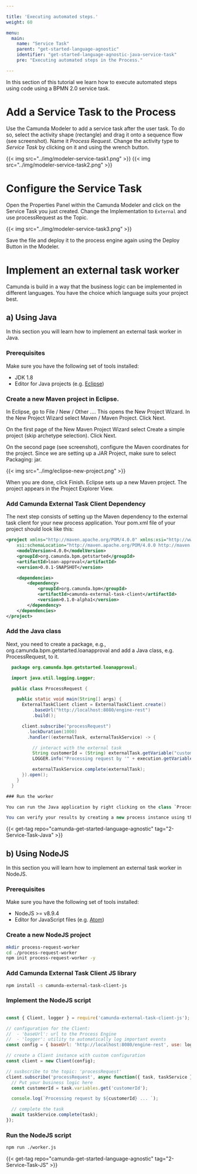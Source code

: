 ```yaml
---

title: 'Executing automated steps.'
weight: 60

menu:
  main:
    name: "Service Task"
    parent: "get-started-language-agnostic"
    identifier: "get-started-language-agnostic-java-service-task"
    pre: "Executing automated steps in the Process."

---
```



In this section of this tutorial we learn how to execute automated steps using code using a BPMN 2.0 service task.


# Add a Service Task to the Process

Use the Camunda Modeler to add a service task after the user task. To do so, select the activity shape (rectangle) and drag it onto a sequence flow (see screenshot). Name it *Process Request*. Change the activity type to *Service Task* by clicking on it and using the wrench button.


{{< img src="../img/modeler-service-task1.png" >}}
{{< img src="../img/modeler-service-task2.png" >}}

# Configure the Service Task

Open the Properties Panel within the Camunda Modeler and click on the Service Task you just created. Change the Implementation to `External` and use processRequest as the Topic.

{{< img src="../img/modeler-service-task3.png" >}}

Save the file and deploy it to the process engine again using the Deploy Button in the Modeler.

# Implement an external task worker

Camunda is build in a way that the business logic can be implemented in different languages.
You have the choice which language suits your project best.

## a) Using Java

In this section you will learn how to implement an external task worker in Java.

### Prerequisites

Make sure you have the following set of tools installed:

* JDK 1.8
* Editor for Java projects (e.g. [Eclipse](https://eclipse.org/))

### Create a new Maven project in Eclipse.

In Eclipse, go to File / New / Other .... This opens the New Project Wizard. In the New Project Wizard select Maven / Maven Project. Click Next.

On the first page of the New Maven Project Wizard select Create a simple project (skip archetype selection). Click Next.

On the second page (see screenshot), configure the Maven coordinates for the project. Since we are setting up a JAR Project, make sure to select Packaging: jar.

{{< img src="../img/eclipse-new-project.png" >}}

When you are done, click Finish. Eclipse sets up a new Maven project. The project appears in the Project Explorer View.

### Add Camunda External Task Client Dependency

The next step consists of setting up the Maven dependency to the external task client for your new process application.
Your pom.xml file of your project should look like this:

```xml
<project xmlns="http://maven.apache.org/POM/4.0.0" xmlns:xsi="http://www.w3.org/2001/XMLSchema-instance"
	xsi:schemaLocation="http://maven.apache.org/POM/4.0.0 http://maven.apache.org/xsd/maven-4.0.0.xsd">
	<modelVersion>4.0.0</modelVersion>
	<groupId>org.camunda.bpm.getstarted</groupId>
	<artifactId>loan-approval</artifactId>
	<version>0.0.1-SNAPSHOT</version>

	<dependencies>
		<dependency>
			<groupId>org.camunda.bpm</groupId>
			<artifactId>camunda-external-task-client</artifactId>
			<version>0.1.0-alpha1</version>
		</dependency>
	</dependencies>
</project>
```

### Add the Java class

Next, you need to create a package, e.g., org.camunda.bpm.getstarted.loanapproval and add a Java class, e.g. ProcessRequest, to it.

```java
  package org.camunda.bpm.getstarted.loanapproval;

  import java.util.logging.Logger;

  public class ProcessRequest {

    public static void main(String[] args) {
      ExternalTaskClient client = ExternalTaskClient.create()
          .baseUrl("http://localhost:8080/engine-rest")
          .build();

      client.subscribe("processRequest")
        .lockDuration(1000)
        .handler((externalTask, externalTaskService) -> {

          // interact with the external task
          String customerId = (String) externalTask.getVariable("customerId");
          LOGGER.info("Processing request by '" + execution.getVariable("customerId") + "'...");

          externalTaskService.complete(externalTask);
      }).open();
    }
  }

### Run the worker

You can run the Java application by right clicking on the class `ProcessRequest` and choose `Run as Java`.

You can verify your results by creating a new process instance using the Tasklist and checking the Console in Eclipse for your running Task Worker.

```

{{< get-tag repo="camunda-get-started-language-agnostic" tag="2-Service-Task-Java" >}}

## b) Using NodeJS

In this section you will learn how to implement an external task worker in NodeJS.

### Prerequisites

Make sure you have the following set of tools installed:

* NodeJS >= v8.9.4
* Editor for JavaScript files (e.g. [Atom](https://atom.io/))

### Create a new NodeJS project

```sh
mkdir process-request-worker
cd ./process-request-worker
npm init process-request-worker -y
```

### Add Camunda External Task Client JS library

```sh
npm install -s camunda-external-task-client-js
```

### Implement the NodeJS script

```javascript

const { Client, logger } = require('camunda-external-task-client-js');

// configuration for the Client:
//  - 'baseUrl': url to the Process Engine
//  - 'logger': utility to automatically log important events
const config = { baseUrl: 'http://localhost:8080/engine-rest', use: logger };

// create a Client instance with custom configuration
const client = new Client(config);

// susbscribe to the topic: 'processRequest'
client.subscribe('processRequest', async function({ task, taskService }) {
  // Put your business logic here
  const customerId = task.variables.get('customerId');

  console.log(`Processing request by ${customerId} ... `);

  // complete the task
  await taskService.complete(task);
});
```

### Run the NodeJS script

```sh
npm run ./worker.js
```

{{< get-tag repo="camunda-get-started-language-agnostic" tag="2-Service-Task-JS" >}}
